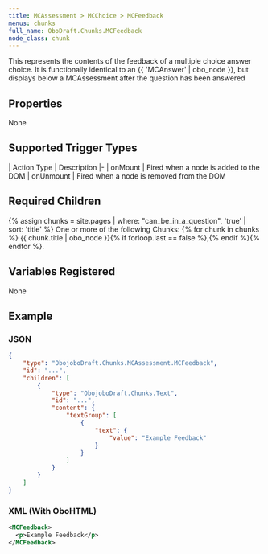 ```yaml
---
title: MCAssessment > MCChoice > MCFeedback
menus: chunks
full_name: OboDraft.Chunks.MCFeedback
node_class: chunk
---
```

This represents the contents of the feedback of a multiple choice answer choice. It is functionally identical to an {{ 'MCAnswer' | obo_node }}, but displays below a MCAssessment after the question has been answered

## Properties

None

## Supported Trigger Types

| Action Type | Description
|-
| onMount | Fired when a node is added to the DOM
| onUnmount | Fired when a node is removed from the DOM

## Required Children
{% assign chunks = site.pages | where: "can_be_in_a_question", 'true' | sort: 'title' %}
One or more of the following Chunks: {% for chunk in chunks %} {{ chunk.title | obo_node }}{% if forloop.last == false %},{% endif %}{% endfor %}.

## Variables Registered

None

## Example

### JSON

```json
{
	"type": "ObojoboDraft.Chunks.MCAssessment.MCFeedback",
	"id": "...",
	"children": [
		{
			"type": "ObojoboDraft.Chunks.Text",
			"id": "...",
			"content": {
				"textGroup": [
					{
						"text": {
							"value": "Example Feedback"
						}
					}
				]
			}
		}
	]
}
```

### XML (With OboHTML)

```xml
<MCFeedback>
  <p>Example Feedback</p>
</MCFeedback>
```
